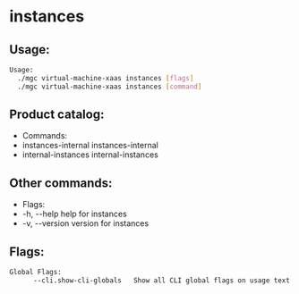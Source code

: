 # instances

## Usage:
```bash
Usage:
  ./mgc virtual-machine-xaas instances [flags]
  ./mgc virtual-machine-xaas instances [command]
```

## Product catalog:
- Commands:
- instances-internal instances-internal
- internal-instances internal-instances

## Other commands:
- Flags:
- -h, --help      help for instances
- -v, --version   version for instances

## Flags:
```bash
Global Flags:
      --cli.show-cli-globals   Show all CLI global flags on usage text
```

